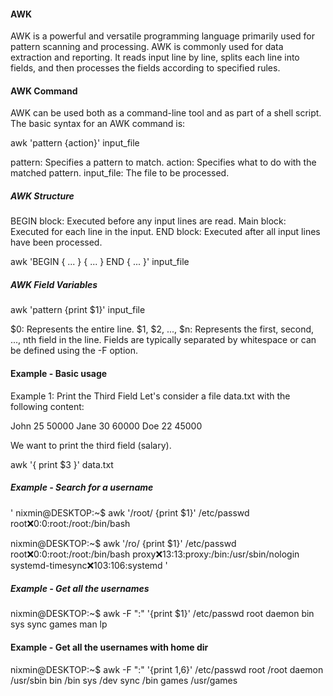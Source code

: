 #### AWK

AWK is a powerful and versatile programming language primarily used for pattern scanning and processing. AWK is commonly used for data extraction and reporting. It reads input line by line, splits each line into fields, and then processes the fields according to specified rules.

#### AWK Command 

AWK can be used both as a command-line tool and as part of a shell script. The basic syntax for an AWK command is:

awk 'pattern {action}' input_file

pattern: Specifies a pattern to match.
action: Specifies what to do with the matched pattern.
input_file: The file to be processed.

##### AWK Structure

BEGIN block: Executed before any input lines are read.
Main block: Executed for each line in the input.
END block: Executed after all input lines have been processed.

awk 'BEGIN { ... } { ... } END { ... }' input_file

##### AWK Field Variables

awk 'pattern {print $1}' input_file

$0: Represents the entire line.
$1, $2, ..., $n: Represents the first, second, ..., nth field in the line.
Fields are typically separated by whitespace or can be defined using the -F option.

#### Example - Basic usage

Example 1: Print the Third Field
Let's consider a file data.txt with the following content:

John 25 50000
Jane 30 60000
Doe 22 45000

We want to print the third field (salary).

awk '{ print $3 }' data.txt


##### Example - Search for a username
'
nixmin@DESKTOP:~$ awk '/root/ {print $1}' /etc/passwd
root:x:0:0:root:/root:/bin/bash

nixmin@DESKTOP:~$ awk '/ro/ {print $1}' /etc/passwd
root:x:0:0:root:/root:/bin/bash
proxy:x:13:13:proxy:/bin:/usr/sbin/nologin
systemd-timesync:x:103:106:systemd
'

##### Example - Get all the usernames

nixmin@DESKTOP:~$ awk -F ":" '{print $1}' /etc/passwd
root
daemon
bin
sys
sync
games
man
lp

#### Example - Get all the usernames with home dir

nixmin@DESKTOP:~$ awk -F ":" '{print $1,$6}' /etc/passwd
root /root
daemon /usr/sbin
bin /bin
sys /dev
sync /bin
games /usr/games
